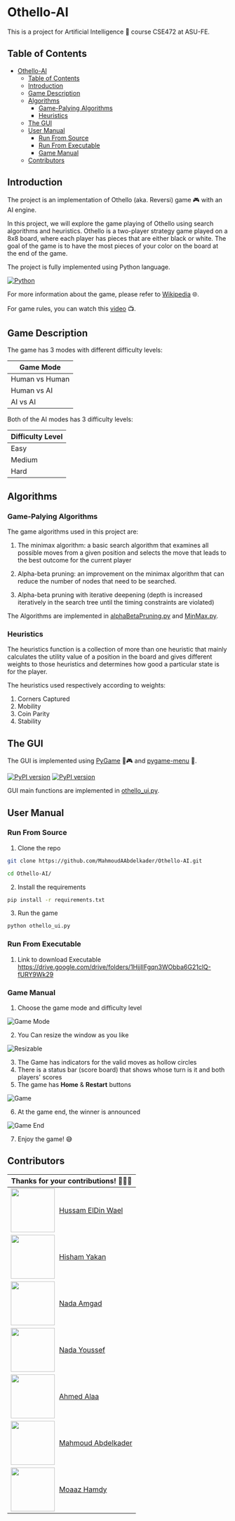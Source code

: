 # Othello-AI

This is a project for Artificial Intelligence 🤖 course CSE472 at ASU-FE.

## Table of Contents
- [Othello-AI](#othello-ai)
  - [Table of Contents](#table-of-contents)
  - [Introduction](#introduction)
  - [Game Description](#game-description)
  - [Algorithms](#algorithms)
    - [Game-Palying Algorithms](#game-palying-algorithms)
    - [Heuristics](#heuristics)
  - [The GUI](#the-gui)
  - [User Manual](#user-manual)
    - [Run From Source](#run-from-source)
    - [Run From Executable](#run-from-executable)
    - [Game Manual](#game-manual)
  - [Contributors](#contributors)


## Introduction

The project is an implementation of Othello (aka. Reversi) game 🎮 with an AI engine. 

In this project, we will explore the game playing of Othello using search algorithms and heuristics. Othello is a two-player strategy game played on a 8x8 board, where each player has pieces that are either black or white. The goal of the game is to have the most pieces of your color on the board at the end of the game.

The project is fully implemented using Python language.

[![Python](https://img.shields.io/badge/python-3670A0?style=for-the-badge&logo=python&logoColor=ffdd54)](https://www.python.org)


For more information about the game, please refer to [Wikipedia](https://en.wikipedia.org/wiki/Reversi) 🌐.

For game rules, you can watch this [video](https://www.youtube.com/watch?v=zFrlu3E18BA) 📺.

## Game Description

The game has 3 modes with different difficulty levels:


| Game Mode |
| --- |
| Human vs Human |
| Human vs AI |
| AI vs AI |


Both of the AI modes has 3 difficulty levels:

| Difficulty Level | 
| --- |
| Easy |
| Medium |
| Hard |

## Algorithms

### Game-Palying Algorithms

The game algorithms used in this project are:

1. The minimax algorithm: a basic search algorithm that examines all possible moves from a given position and selects the move that leads to the best outcome for the current player

2. Alpha-beta pruning: an improvement on the minimax algorithm that can reduce the number of nodes that need to be searched.

3. Alpha-beta pruning with iterative deepening (depth is increased iteratively in the search
tree until the timing constraints are violated)

The Algorithms are implemented in [alphaBetaPruning.py](./backend/alphaBetaPruning.py) and [MinMax.py](./backend/MinMax.py).

### Heuristics

The heuristics function is a collection of more than one heuristic that mainly calculates the utility value of a position in the board and gives different weights to those heuristics and determines how good a particular state is for the player. 

The heuristics used respectively according to weights: 

1. Corners Captured
2. Mobility
3. Coin Parity
4. Stability

## The GUI

The GUI is implemented using [PyGame](https://www.pygame.org/news) 🐍🎮 and [pygame-menu](https://pygame-menu.readthedocs.io/en/latest/) 📃.

[![PyPI version](https://badge.fury.io/py/pygame.svg)](https://badge.fury.io/py/pygame) [![PyPI version](https://badge.fury.io/py/pygame-menu.svg)](https://badge.fury.io/py/pygame-menu)

GUI main functions are implemented in [othello_ui.py](./othello_ui.py).

## User Manual

### Run From Source

1. Clone the repo

```bash
git clone https://github.com/MahmoudAAbdelkader/Othello-AI.git

cd Othello-AI/
```

2. Install the requirements

```bash
pip install -r requirements.txt
```

3. Run the game

```bash
python othello_ui.py
```

### Run From Executable

1. Link to download Executable
   https://drive.google.com/drive/folders/1HjjIlFgqn3WObba6G21clQ-fURY9Wk29

### Game Manual

1. Choose the game mode and difficulty level

![Game Mode](./imgs/menu.jpg)

2. You Can resize the window as you like

![Resizable](./imgs/resize.jpg)

3. The Game has indicators for the valid moves as hollow circles
4. There is a status bar (score board) that shows whose turn is it and both players' scores
5. The game has **Home** & **Restart** buttons

![Game](./imgs/sample.jpg)

6. At the game end, the winner is announced

![Game End](./imgs/winner.jpg)

7. Enjoy the game! 😅 


## Contributors





| Thanks for your contributions! 🎉🎉🎉 |
| --- |
| <div style="display: flex; align-items: center;"><img src="https://avatars.githubusercontent.com/hussameldin171?" width="100px;" alt=""/><div style="margin-left: 10px;"><a href="https://github.com/hussameldin171">Hussam ElDin Wael</a></div></div> |
| <div style="display: flex; align-items: center;"><img src="https://avatars.githubusercontent.com/hishamyakan?" width="100px;" alt=""/><div style="margin-left: 10px;"><a href="https://github.com/hishamyakan">Hisham Yakan</a></div></div> |
| <div style="display: flex; align-items: center;"><img src="https://avatars.githubusercontent.com/NadaAmgadSayed?" width="100px;" alt=""/><div style="margin-left: 10px;"><a href="https://github.com/NadaAmgadSayed">Nada Amgad</a></div></div> |
| <div style="display: flex; align-items: center;"><img src="https://avatars.githubusercontent.com/NadaYousseff?" width="100px;" alt=""/><div style="margin-left: 10px;"><a href="https://github.com/NadaYousseff">Nada Youssef</a></div></div> |
| <div style="display: flex; align-items: center;"><img src="https://avatars.githubusercontent.com/AhmedAlaa50?" width="100px;" alt=""/><div style="margin-left: 10px;"><a href="https://github.com/AhmedAlaa50">Ahmed Alaa</a></div></div> |
| <div style="display: flex; align-items: center;"><img src="https://avatars.githubusercontent.com/MahmoudAAbdelkader?" width="100px;" alt=""/><div style="margin-left: 10px;"><a href="https://github.com/MahmoudAAbdelkader">Mahmoud Abdelkader</a></div></div> |
| <div style="display: flex; align-items: center;"><img src="https://avatars.githubusercontent.com/Mo3az2000?" width="100px;" alt=""/><div style="margin-left: 10px;"><a href="https://github.com/Mo3az2000">Moaaz Hamdy</a></div></div> |
